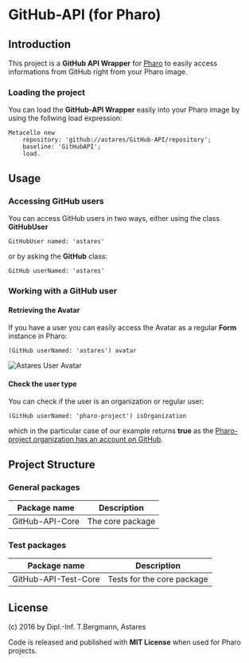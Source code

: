 # GitHub-API (for Pharo)

## Introduction

This project is a **GitHub API Wrapper** for [Pharo](http://www.pharo.rog) to easily access informations from GitHub right from your Pharo image.

### Loading the project

You can load the **GitHub-API Wrapper** easily into your Pharo image by using the follwing load expression:

```Smalltalk
Metacello new 
	repository: 'github://astares/GitHub-API/repository';
	baseline: 'GitHubAPI';
	load.
```

## Usage

### Accessing GitHub users

You can access GitHub users in two ways, either using the class **GitHubUser**

```Smalltalk
GitHubUser named: 'astares'
```

or by asking the **GitHub** class:

```Smalltalk
GitHub userNamed: 'astares'
```

### Working with a GitHub user

#### Retrieving the Avatar

If you have a user you can easily access the Avatar as a regular **Form** instance in Pharo:

```Smalltalk
(GitHub userNamed: 'astares') avatar
```

![Astares User Avatar](https://avatars.githubusercontent.com/u/5980033?v=3)

#### Check the user type

You can check if the user is an organization or regular user:

```Smalltalk
(GitHub userNamed: 'pharo-project') isOrganization
```

which in the particular case of our example returns **true** as the [Pharo-project organization has an account on GitHub](https://github.com/pharo-project).


## Project Structure

### General packages 

Package name    | Description
--------------- | ------------------
GitHub-API-Core | The core package

### Test packages

Package name            | Description
----------------------- | ---------------------------
GitHub-API-Test-Core    | Tests for the core package

## License

(c) 2016 by Dipl.-Inf. T.Bergmann, Astares

Code is released and published with **MIT License** when used for Pharo projects.